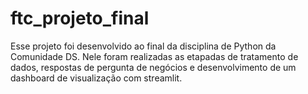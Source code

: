 # ftc_projeto_final
Esse projeto foi desenvolvido ao final da disciplina de Python da Comunidade DS. Nele foram realizadas as etapadas de tratamento de dados, respostas de pergunta de negócios e desenvolvimento de um dashboard de visualização com streamlit.
